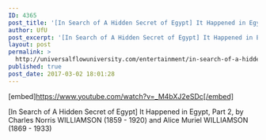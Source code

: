 ```yaml
---
ID: 4365
post_title: '[In Search of A Hidden Secret of Egypt] It Happened in Egypt, Part 2, (Mystery Audiobook)'
author: UfU
post_excerpt: '[In Search of A Hidden Secret of Egypt] It Happened in Egypt, Part 2, by Charles Norris WILLIAMSON (1859 - 1920) and Alice Muriel WILLIAMSON (1869 - 1933)'
layout: post
permalink: >
  http://universalflowuniversity.com/entertainment/in-search-of-a-hidden-secret-of-egypt-it-happened-in-egypt-part-2-mystery-audiobook/
published: true
post_date: 2017-03-02 18:01:28
---
```

[embed]https://www.youtube.com/watch?v=_M4bXJ2eSDc[/embed]<br>
<p>[In Search of A Hidden Secret of Egypt] It Happened in Egypt, Part 2, by Charles Norris WILLIAMSON (1859 - 1920) and Alice Muriel WILLIAMSON (1869 - 1933)</p>